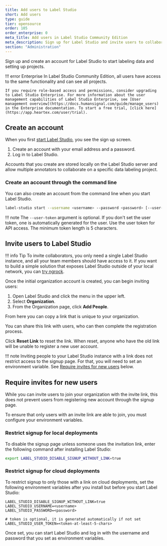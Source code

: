 ```yaml
---
title: Add users to Label Studio
short: Add users
type: guide
tier: opensource
order: 105
order_enterprise: 0
meta_title: Add users in Label Studio Community Edition
meta_description: Sign up for Label Studio and invite users to collaborate on your data labeling, machine learning, and data science projects.
section: "Administration"
---
```


Sign up and create an account for Label Studio to start labeling data and setting up projects.

!!! error Enterprise
    In Label Studio Community Edition, all users have access to the same functionality and can see all projects. 
    
    If you require role-based access and permissions, consider upgrading to Label Studio Enterprise. For more information about the user management capabilities of Label Studio Enterprise, see [User management overview](https://docs.humansignal.com/guide/manage_users) in the Enterprise documentation. To start a free trial, [click here](https://app.heartex.com/user/trial).  

## Create an account

When you first [start Label Studio](start.html), you see the sign up screen.

1. Create an account with your email address and a password.
2. Log in to Label Studio.

Accounts that you create are stored locally on the Label Studio server and allow multiple annotators to collaborate on a specific data labeling project.

### Create an account through the command line

You can also create an account from the command line when you start Label Studio.

```bash
label-studio start --username <username> --password <password> [--user-token <token-at-least-5-chars>]
```

!!! note
    The `--user-token` argument is optional. If you don't set the user token, one is automatically generated for the user. Use the user token for API access. The minimum token length is 5 characters.


## Invite users to Label Studio

!!! info Tip
    To invite collaborators, you only need a single Label Studio instance, and all your team members should have access to it. If you want to build a simple solution that exposes Label Studio outside of your local network, you can [try ngrock](https://labelstud.io/guide/start.html#Expose-a-local-Label-Studio-instance-outside-using-ngrok).

Once the initial organization account is created, you can begin inviting users:

1. Open Label Studio and click the menu in the upper left. 
2. Select **Organization**. 
3. From the Organization page, click **Add People**. 

From here you can copy a link that is unique to your organization. 

You can share this link with users, who can then complete the registration process. 

Click **Reset Link** to reset the link. When reset, anyone who have the old link will be unable to register a new user account. 

!!! note
    Inviting people to your Label Studio instance with a link does not restrict access to the signup page. For that, you will need to set an environment variable. See [Require invites for new users](#Require-invites-for-new-users) below. 

## Require invites for new users

While you can invite users to join your organization with the invite link, this does not prevent users from registering new account through the signup page. 

To ensure that only users with an invite link are able to join, you must configure your environment variables. 

### Restrict signup for local deployments

To disable the signup page unless someone uses the invitation link, enter the following command after installing Label Studio:

```bash
export LABEL_STUDIO_DISABLE_SIGNUP_WITHOUT_LINK=true
```

### Restrict signup for cloud deployments

To restrict signup to only those with a link on cloud deployments, set the following environment variables after you install but before you start Label Studio:

```
LABEL_STUDIO_DISABLE_SIGNUP_WITHOUT_LINK=true
LABEL_STUDIO_USERNAME=<username>
LABEL_STUDIO_PASSWORD=<password>

# token is optional, it is generated automatically if not set
LABEL_STUDIO_USER_TOKEN=<token-at-least-5-chars>
```

Once set, you can start Label Studio and log in with the username and password that you set as environment variables.
